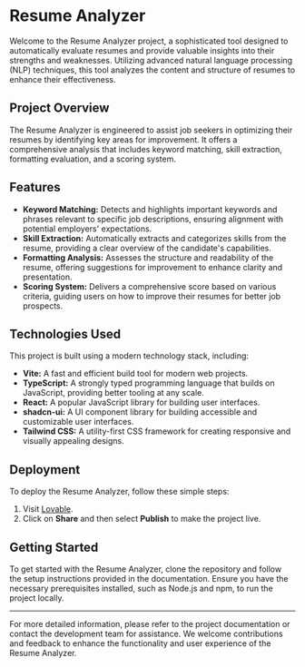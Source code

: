 # Resume Analyzer

Welcome to the Resume Analyzer project, a sophisticated tool designed to automatically evaluate resumes and provide valuable insights into their strengths and weaknesses. Utilizing advanced natural language processing (NLP) techniques, this tool analyzes the content and structure of resumes to enhance their effectiveness.

## Project Overview

The Resume Analyzer is engineered to assist job seekers in optimizing their resumes by identifying key areas for improvement. It offers a comprehensive analysis that includes keyword matching, skill extraction, formatting evaluation, and a scoring system.

## Features

- **Keyword Matching:** Detects and highlights important keywords and phrases relevant to specific job descriptions, ensuring alignment with potential employers' expectations.
- **Skill Extraction:** Automatically extracts and categorizes skills from the resume, providing a clear overview of the candidate's capabilities.
- **Formatting Analysis:** Assesses the structure and readability of the resume, offering suggestions for improvement to enhance clarity and presentation.
- **Scoring System:** Delivers a comprehensive score based on various criteria, guiding users on how to improve their resumes for better job prospects.

## Technologies Used

This project is built using a modern technology stack, including:

- **Vite:** A fast and efficient build tool for modern web projects.
- **TypeScript:** A strongly typed programming language that builds on JavaScript, providing better tooling at any scale.
- **React:** A popular JavaScript library for building user interfaces.
- **shadcn-ui:** A UI component library for building accessible and customizable user interfaces.
- **Tailwind CSS:** A utility-first CSS framework for creating responsive and visually appealing designs.

## Deployment

To deploy the Resume Analyzer, follow these simple steps:

1. Visit [Lovable](https://lovable.dev/projects/51b5279f-9613-48d4-a6f3-608d7cf397ab).
2. Click on **Share** and then select **Publish** to make the project live.

## Getting Started

To get started with the Resume Analyzer, clone the repository and follow the setup instructions provided in the documentation. Ensure you have the necessary prerequisites installed, such as Node.js and npm, to run the project locally.

---

For more detailed information, please refer to the project documentation or contact the development team for assistance. We welcome contributions and feedback to enhance the functionality and user experience of the Resume Analyzer.
